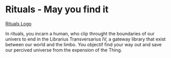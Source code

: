 # Rituals - May you find it

[Rituals Logo]()

In rituals, you incarn a human, who clip throught the boundaries of our univers
to end in the Librarius Transversarius IV, a gateway library that exist between
our world and the limbo. You objectif find your way out and save our percived
universe from the expension of the Thing.
